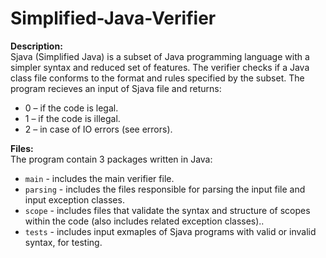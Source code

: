 # Simplified-Java-Verifier
**Description:**<br />
Sjava (Simplified Java) is a subset of Java programming language with a simpler syntax and reduced set of features. The verifier checks if a Java class file conforms to the format and rules specified by the subset. 
The program recieves an input of Sjava file and returns:<br />
- 0 – if the code is legal.
- 1 – if the code is illegal.
- 2 – in case of IO errors (see errors).  

**Files:**<br />
The program contain 3 packages written in Java:<br />
- `main` - includes the main verifier file.<br />
- `parsing` - includes the files responsible for parsing the input file and input exception classes.<br />
- `scope` - includes files that validate the syntax and structure of scopes within the code (also includes related exception classes)..<br />
- `tests` - includes input exmaples of Sjava programs with valid or invalid syntax, for testing.<br />
